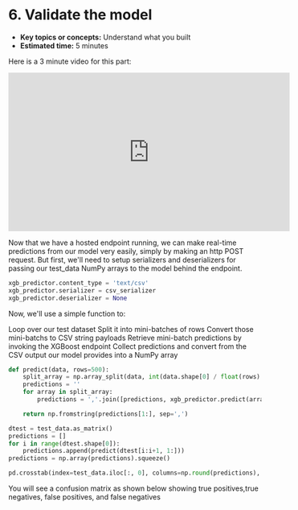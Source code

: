 # 6. Validate the model

* **Key topics or concepts:** Understand what you built
* **Estimated time:** 5 minutes

Here is a 3 minute video for this part:
<iframe width="560" height="315" src="https://www.youtube.com/embed/7T3NvcRnZjs" frameborder="0" allow="accelerometer; autoplay; encrypted-media; gyroscope; picture-in-picture" allowfullscreen></iframe>

Now that we have a hosted endpoint running, we can make real-time predictions from our model very easily, simply by making an http POST request. But first, we'll need to setup serializers and deserializers for passing our test_data NumPy arrays to the model behind the endpoint.

```python
xgb_predictor.content_type = 'text/csv'
xgb_predictor.serializer = csv_serializer
xgb_predictor.deserializer = None
```
Now, we'll use a simple function to:

Loop over our test dataset
Split it into mini-batches of rows
Convert those mini-batchs to CSV string payloads
Retrieve mini-batch predictions by invoking the XGBoost endpoint
Collect predictions and convert from the CSV output our model provides into a NumPy array

```python
def predict(data, rows=500):
    split_array = np.array_split(data, int(data.shape[0] / float(rows) + 1))
    predictions = ''
    for array in split_array:
        predictions = ','.join([predictions, xgb_predictor.predict(array).decode('utf-8')])

    return np.fromstring(predictions[1:], sep=',')

dtest = test_data.as_matrix()
predictions = []
for i in range(dtest.shape[0]):
    predictions.append(predict(dtest[i:i+1, 1:]))
predictions = np.array(predictions).squeeze()

pd.crosstab(index=test_data.iloc[:, 0], columns=np.round(predictions), rownames=['actual'], colnames=['predictions'])
```

You will see a confusion matrix as shown below showing true positives,true negatives, false positives, and false negatives


